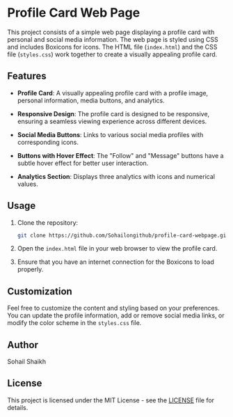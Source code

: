 # Profile Card Web Page

This project consists of a simple web page displaying a profile card with personal and social media information. The web page is styled using CSS and includes Boxicons for icons. The HTML file (`index.html`) and the CSS file (`styles.css`) work together to create a visually appealing profile card.

## Features

- **Profile Card**: A visually appealing profile card with a profile image, personal information, media buttons, and analytics.

- **Responsive Design**: The profile card is designed to be responsive, ensuring a seamless viewing experience across different devices.

- **Social Media Buttons**: Links to various social media profiles with corresponding icons.

- **Buttons with Hover Effect**: The "Follow" and "Message" buttons have a subtle hover effect for better user interaction.

- **Analytics Section**: Displays three analytics with icons and numerical values.

## Usage

1. Clone the repository:
   ```bash
   git clone https://github.com/Sohailongithub/profile-card-webpage.git
   ```

2. Open the `index.html` file in your web browser to view the profile card.

3. Ensure that you have an internet connection for the Boxicons to load properly.

## Customization

Feel free to customize the content and styling based on your preferences. You can update the profile information, add or remove social media links, or modify the color scheme in the `styles.css` file.

## Author

Sohail Shaikh

## License

This project is licensed under the MIT License - see the [LICENSE](LICENSE) file for details.

